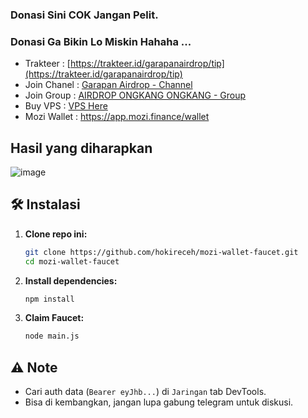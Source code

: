 ### Donasi Sini COK Jangan Pelit.
### Donasi Ga Bikin Lo Miskin Hahaha ...
- Trakteer : [https://trakteer.id/garapanairdrop/tip](https://trakteer.id/garapanairdrop/tip)
- Join Chanel : [Garapan Airdrop - Channel](https://t.me/garapanairdrop_indonesia)
- Join Group : [AIRDROP ONGKANG ONGKANG - Group](https://t.me/ongkang_ongkang)
- Buy VPS : [VPS Here](https://bit.ly/vps-here)
- Mozi Wallet : https://app.mozi.finance/wallet
  
## Hasil yang diharapkan
![image](https://github.com/user-attachments/assets/24143a3a-8cd8-44f0-b297-b415d03b0646)

## 🛠️ Instalasi

1. **Clone repo ini:**
   ```bash
   git clone https://github.com/hokireceh/mozi-wallet-faucet.git
   cd mozi-wallet-faucet
   ```

2. **Install dependencies:**
   ```bash
   npm install
   ```
3. **Claim Faucet:**
   ```bash
   node main.js
   ```

## ⚠️ Note

- Cari auth data (`Bearer eyJhb...`) di `Jaringan` tab DevTools.
- Bisa di kembangkan, jangan lupa gabung telegram untuk diskusi.
